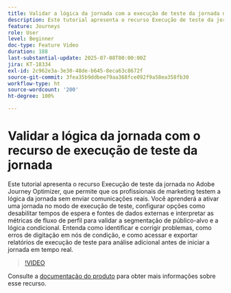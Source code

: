 ```yaml
---
title: Validar a lógica da jornada com a execução de teste da jornada no Adobe Journey Optimizer
description: Este tutorial apresenta o recurso Execução de teste da jornada no Adobe Journey Optimizer, que permite que os profissionais de marketing testem a lógica da jornada sem enviar comunicações reais. Você aprenderá a ativar uma jornada no modo de execução de teste, configurar opções como desabilitar tempos de espera e fontes de dados externas e interpretar as métricas de fluxo de perfil para validar a segmentação de público-alvo e a lógica condicional. Entenda como identificar e corrigir problemas, como erros de digitação em nós de condição, e como acessar e exportar relatórios de execução de teste para análise adicional antes de iniciar a jornada em tempo real.
feature: Journeys
role: User
level: Beginner
doc-type: Feature Video
duration: 188
last-substantial-update: 2025-07-08T00:00:00Z
jira: KT-18334
exl-id: 2c962e3a-3e30-48de-b645-8eca63c8672f
source-git-commit: 3fea35b9ddbee79aa368fce092f9a58ea358fb30
workflow-type: ht
source-wordcount: '200'
ht-degree: 100%

---
```


# Validar a lógica da jornada com o recurso de execução de teste da jornada

Este tutorial apresenta o recurso Execução de teste da jornada no Adobe Journey Optimizer, que permite que os profissionais de marketing testem a lógica da jornada sem enviar comunicações reais. Você aprenderá a ativar uma jornada no modo de execução de teste, configurar opções como desabilitar tempos de espera e fontes de dados externas e interpretar as métricas de fluxo de perfil para validar a segmentação de público-alvo e a lógica condicional. Entenda como identificar e corrigir problemas, como erros de digitação em nós de condição, e como acessar e exportar relatórios de execução de teste para análise adicional antes de iniciar a jornada em tempo real.

>[!VIDEO](https://video.tv.adobe.com/v/3464687/?learn=on&enablevpops&captions=por_br)

Consulte a [documentação do produto](https://experienceleague.adobe.com/pt-br/docs/journey-optimizer/using/orchestrate-journeys/create-journey/journey-dry-run) para obter mais informações sobre esse recurso.
